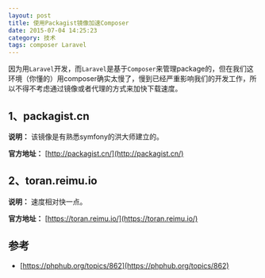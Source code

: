 ```yaml
---
layout: post
title: 使用Packagist镜像加速Composer
date: 2015-07-04 14:25:23
category: 技术
tags: composer Laravel
---
```



因为用`Laravel`开发，而`Laravel`是基于`Composer`来管理package的，但在我们这环境（你懂的）用composer确实太慢了，慢到已经严重影响我们的开发工作，所以不得不考虑通过镜像或者代理的方式来加快下载速度。

  

## 1、packagist.cn  
 

**说明：** 该镜像是有熟悉symfony的洪大师建立的。

**官方地址：** [http://packagist.cn/](http://packagist.cn/)



## 2、toran.reimu.io



**说明：** 速度相对快一点。

**官方地址：** [https://toran.reimu.io/](https://toran.reimu.io/)
	

## 参考

 - [https://phphub.org/topics/862](https://phphub.org/topics/862)




	
	




